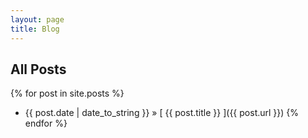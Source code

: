 ```yaml
---
layout: page
title: Blog
---
```


## All Posts

{% for post in site.posts %}
  * {{ post.date | date_to_string }} &raquo; [ {{ post.title }} ]({{ post.url }})
  {% endfor %}
